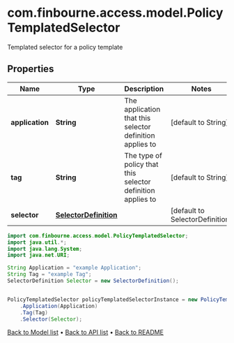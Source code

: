 # com.finbourne.access.model.PolicyTemplatedSelector
Templated selector for a policy template

## Properties

Name | Type | Description | Notes
------------ | ------------- | ------------- | -------------
**application** | **String** | The application that this selector definition applies to | [default to String]
**tag** | **String** | The type of policy that this selector definition applies to | [default to String]
**selector** | [**SelectorDefinition**](SelectorDefinition.md) |  | [default to SelectorDefinition]

```java
import com.finbourne.access.model.PolicyTemplatedSelector;
import java.util.*;
import java.lang.System;
import java.net.URI;

String Application = "example Application";
String Tag = "example Tag";
SelectorDefinition Selector = new SelectorDefinition();


PolicyTemplatedSelector policyTemplatedSelectorInstance = new PolicyTemplatedSelector()
    .Application(Application)
    .Tag(Tag)
    .Selector(Selector);
```


[Back to Model list](../README.md#documentation-for-models) &#8226; [Back to API list](../README.md#documentation-for-api-endpoints) &#8226; [Back to README](../README.md)
